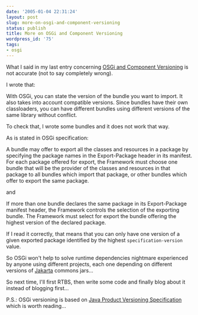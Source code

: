 ```yaml
---
date: '2005-01-04 22:31:24'
layout: post
slug: more-on-osgi-and-component-versioning
status: publish
title: More on OSGi and Component Versioning
wordpress_id: '75'
tags:
- osgi
---
```


What I said in my last entry concerning [OSGi and Component Versioning](http://www.jmesnil.net/weblog/2005/01/osgi-framework-to-improve-java.html) is not accurate (not to say completely wrong).  

I wrote that:




> 
With OSGi, you can state the version of the bundle you want to import. It also takes into account compatible versions. Since bundles have their own classloaders, you can have different bundles using different versions of the same library without conflict.






To check that, I wrote some bundles and it does not work that way.  

As is stated in OSGi specification:




> 
A bundle may offer to export all the classes and resources in a package by  specifying the package names in the Export-Package header in its manifest.  For each package offered for export, the Framework must choose one bundle that will be the provider of the classes and resources in that package to  all bundles which import that package, or other bundles which offer to  export the same package.



and


> 
If more than one bundle declares the same package in its Export-Package  manifest header, the Framework controls the selection of the exporting  bundle. The Framework must select for export the bundle offering the highest version of the declared package. 






If I read it correctly, that means that you can only have one version of a given exported package identified by the highest `specification-version` value.   

So OSGi won't help to solve runtime dependencies nightmare experienced by anyone using different projects, each one depending on different versions of [Jakarta](http://jakarta.apache.org/) commons jars...






So next time, I'll first RTBS, then write some code and finally blog about it instead of blogging first...





P.S.: OSGi versioning is based on [Java Product Versioning Specification](http://java.sun.com/j2se/1.4.2/docs/guide/versioning/spec/versioning.html) which is worth reading...




